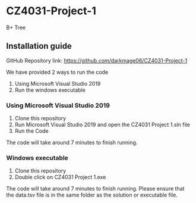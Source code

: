 # CZ4031-Project-1
B+ Tree

## Installation guide
GitHub Repository link: https://github.com/darkmage06/CZ4031-Project-1

We have provided 2 ways to run the code

1. Using Microsoft Visual Studio 2019
2. Run the windows executable

### Using Microsoft Visual Studio 2019

1. Clone this repository
2. Run Microsoft Visual Studio 2019 and open the CZ4031 Project 1.sln file
3. Run the Code

The code will take around 7 minutes to finish running.

### Windows executable

1. Clone this repository
2. Double click on CZ4031 Project 1.exe

The code will take around 7 minutes to finish running.
Please ensure that the data.tsv file is in the same folder as the solution or executable file.
